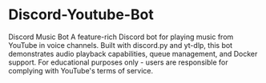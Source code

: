 # Discord-Youtube-Bot
Discord Music Bot  A feature-rich Discord bot for playing music from YouTube in voice channels. Built with discord.py and yt-dlp, this bot demonstrates audio playback capabilities, queue management, and Docker support. For educational purposes only - users are responsible for complying with YouTube's terms of service.
